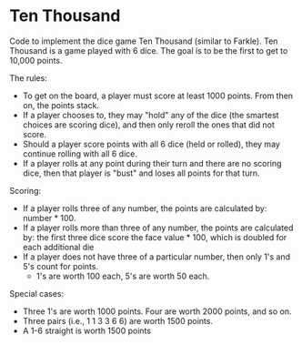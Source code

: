 # Ten Thousand
Code to implement the dice game Ten Thousand (similar to Farkle). 
Ten Thousand is a game played with 6 dice.  The goal is to be the first to get to 10,000 points.

The rules:
  - To get on the board, a player must score at least 1000 points. From then on, the points stack.
  - If a player chooses to, they may "hold" any of the dice (the smartest choices are scoring dice), and then only reroll the ones that did not score.
  - Should a player score points with all 6 dice (held or rolled), they may continue rolling with all 6 dice.
  - If a player rolls at any point during their turn and there are no scoring dice, then that player is "bust" and loses all points for that turn.
  
Scoring:
  - If a player rolls three of any number, the points are calculated by:  number * 100.
  - If a player rolls more than three of any number, the points are calculated by: the first three dice score the face value * 100, which is doubled for each additional die
  - If a player does not have three of a particular number, then only 1's and 5's count for points.
    - 1's are worth 100 each, 5's are worth 50 each.
    
  Special cases:
  - Three 1's are worth 1000 points.  Four are worth 2000 points, and so on.
  - Three pairs (i.e., 1 1 3 3 6 6) are worth 1500 points.
  - A 1-6 straight is worth 1500 points

